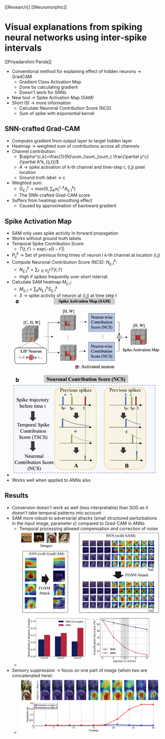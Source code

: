 [[Research]] [[Neuromorphic]]

# Visual explanations from spiking neural networks using inter‑spike intervals
[[Priyadarshini Panda]]

- Conventional method for explaining effect of hidden neurons -> GradCAM
	- Gradient Class Activation Map
	- Done by calculating gradient
	- Doesn't work for SNNs
- New tool -> Spike Activation Map (SAM)
- Short ISI -> more information
	- Calculate Neuronal Contribution Score (NCS)
	- Sum of spike with exponential kernel

## SNN-crafted Grad-CAM
- Computes gradient from output layer to target hidden layer
- Heatmap -> weighted sum of contributions across all channels
- Channel contribution:
	- $\alpha^{c,k}=\frac{1}{N}\sum_i\sum_j\sum_t \frac{\partial y^c}{\partial A^k_{ij,t}}$
	- $A$ -> spike activation of k-th channel and time-step t, (i,j) pixel location
	- Ground truth label -> c
- Weighted sum:
	- $G^c_{ij,t} = max ( 0,\sum_k \alpha^{c,k}_t A^k_{ij,t} )$
	- The SNN-crafted Grad-CAM score
- Suffers from heatmap smoothing effect
	- Caused by approximation of backward gradient

## Spike Activation Map 
- SAM only uses spike activity in forward propagation
- Works without ground truth labels
- Temporal Spike Contribution Score:
	- $T(t,t') = exp (- \gamma |t-t'| )$
- $P^k_{ij}$ -> Set of previous firing times of neuron i k-th channel at location (i,j)
- Compute Neuronal Contribution Score (NCS): $N^k_{ij,t}$:
	- $N^k_{ij,t}=\sum_{t' \in P^k_{ij}}T(t,t')$
	- High if spikes frequently over short interval
- Calculate SAM heatmap $M_{ij,t}$:
	- $M_{ij,t}=\sum_k N^k_{ij,t} S^k_{ij,t}$
	- $S$ -> spike activity of neuron at (i,j) at time step t
- ![Pasted image 20211002093242.png](Pasted%20image%2020211002093242.png)
- Works well when applied to ANNs also

## Results
- Conversion doesn't work as well (less interpretable) than SGD as it doesn't take temporal patterns into account
- SAM more robust to adversarial attacks (small structured perturbations in the input image, parameter $\epsilon$) compared to Grad-CAM in ANNs
	- Temporal processing allowed compensation and correction of noise
	- ![Pasted image 20211002094757.png](Pasted%20image%2020211002094757.png)
- Sensory suppression -> focus on one part of image (when two are concatenated here):
	- ![Pasted image 20211002094826.png](Pasted%20image%2020211002094826.png)